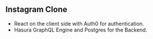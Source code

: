 ## Instagram Clone

- React on the client side with Auth0 for authentication.
- Hasura GraphQL Engine and Postgres for the Backend.
